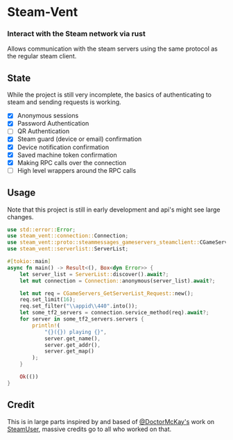 # Steam-Vent

### Interact with the Steam network via rust

Allows communication with the steam servers using the same protocol as the regular steam client.

## State

While the project is still very incomplete, the basics of authenticating to steam and sending requests is working.

- [x] Anonymous sessions
- [x] Password Authentication
- [ ] QR Authentication
- [x] Steam guard (device or email) confirmation
- [x] Device notification confirmation
- [x] Saved machine token confirmation
- [x] Making RPC calls over the connection
- [ ] High level wrappers around the RPC calls

## Usage

Note that this project is still in early development and api's might see large changes.

```rust
use std::error::Error;
use steam_vent::connection::Connection;
use steam_vent::proto::steammessages_gameservers_steamclient::CGameServers_GetServerList_Request;
use steam_vent::serverlist::ServerList;

#[tokio::main]
async fn main() -> Result<(), Box<dyn Error>> {
    let server_list = ServerList::discover().await?;
    let mut connection = Connection::anonymous(server_list).await?;

    let mut req = CGameServers_GetServerList_Request::new();
    req.set_limit(16);
    req.set_filter("\\appid\\440".into());
    let some_tf2_servers = connection.service_method(req).await?;
    for server in some_tf2_servers.servers {
        println!(
            "{}({}) playing {}",
            server.get_name(),
            server.get_addr(),
            server.get_map()
        );
    }

    Ok(())
}
```

## Credit

This is in large parts inspired by and based of [@DoctorMcKay's](https://github.com/DoctorMcKay) work
on [SteamUser](https://github.com/DoctorMcKay/node-steam-user/),
massive credits go to all who worked on that. 